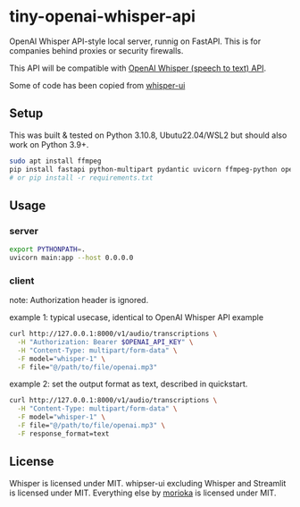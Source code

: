 # tiny-openai-whisper-api

OpenAI Whisper API-style local server, runnig on FastAPI. This is for companies behind proxies or security firewalls.

This API will be compatible with [OpenAI Whisper (speech to text) API](https://openai.com/blog/introducing-chatgpt-and-whisper-apis).


Some of code has been copied from [whisper-ui](https://github.com/hayabhay/whisper-ui)

## Setup
This was built & tested on Python 3.10.8, Ubutu22.04/WSL2 but should also work on Python 3.9+.

```bash
sudo apt install ffmpeg
pip install fastapi python-multipart pydantic uvicorn ffmpeg-python openai-whisper
# or pip install -r requirements.txt
```

## Usage

### server
```bash
export PYTHONPATH=.
uvicorn main:app --host 0.0.0.0
```

### client

note: Authorization header is ignored.

example 1: typical usecase, identical to OpenAI Whisper API example

```bash
curl http://127.0.0.1:8000/v1/audio/transcriptions \
  -H "Authorization: Bearer $OPENAI_API_KEY" \
  -H "Content-Type: multipart/form-data" \
  -F model="whisper-1" \
  -F file="@/path/to/file/openai.mp3"
```

example 2: set the output format as text, described in quickstart.

```bash
curl http://127.0.0.1:8000/v1/audio/transcriptions \
  -H "Content-Type: multipart/form-data" \
  -F model="whisper-1" \
  -F file="@/path/to/file/openai.mp3" \
  -F response_format=text
```

## License

Whisper is licensed under MIT.  whipser-ui excluding Whisper and Streamlit is licensed under MIT.
Everything else by [morioka](https://github.com/morioka) is licensed under MIT.
